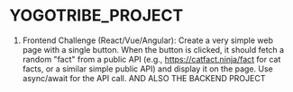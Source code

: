 # YOGOTRIBE_PROJECT
1. Frontend Challenge (React/Vue/Angular): Create a very simple web page with a single button. When the button is clicked, it should fetch a random "fact" from a public API (e.g., https://catfact.ninja/fact for cat facts, or a similar simple public API) and display it on the page. Use async/await for the API call.  AND ALSO THE BACKEND PROJECT
